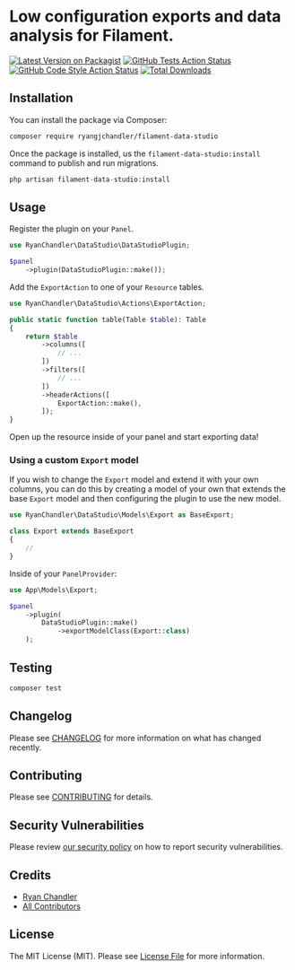 # Low configuration exports and data analysis for Filament.

[![Latest Version on Packagist](https://img.shields.io/packagist/v/ryangjchandler/filament-easy-export.svg?style=flat-square)](https://packagist.org/packages/ryangjchandler/filament-easy-export)
[![GitHub Tests Action Status](https://img.shields.io/github/actions/workflow/status/ryangjchandler/filament-easy-export/run-tests.yml?branch=main&label=tests&style=flat-square)](https://github.com/ryangjchandler/filament-easy-export/actions?query=workflow%3Arun-tests+branch%3Amain)
[![GitHub Code Style Action Status](https://img.shields.io/github/actions/workflow/status/ryangjchandler/filament-easy-export/fix-php-code-style-issues.yml?branch=main&label=code%20style&style=flat-square)](https://github.com/ryangjchandler/filament-easy-export/actions?query=workflow%3A"Fix+PHP+code+style+issues"+branch%3Amain)
[![Total Downloads](https://img.shields.io/packagist/dt/ryangjchandler/filament-easy-export.svg?style=flat-square)](https://packagist.org/packages/ryangjchandler/filament-easy-export)

## Installation

You can install the package via Composer:

```bash
composer require ryangjchandler/filament-data-studio
```

Once the package is installed, us the `filament-data-studio:install` command to publish and run migrations.

```php
php artisan filament-data-studio:install
```

## Usage

Register the plugin on your `Panel`.

```php
use RyanChandler\DataStudio\DataStudioPlugin;

$panel
    ->plugin(DataStudioPlugin::make());
```

Add the `ExportAction` to one of your `Resource` tables.

```php
use RyanChandler\DataStudio\Actions\ExportAction;

public static function table(Table $table): Table
{
    return $table
        ->columns([
            // ...
        ])
        ->filters([
            // ...
        ])
        ->headerActions([
            ExportAction::make(),
        ]);
}
```

Open up the resource inside of your panel and start exporting data!

### Using a custom `Export` model

If you wish to change the `Export` model and extend it with your own columns, you can do this by creating a model of your own that extends the base `Export` model and then configuring the plugin to use the new model.

```php
use RyanChandler\DataStudio\Models\Export as BaseExport;

class Export extends BaseExport
{
    //
}
```

Inside of your `PanelProvider`:

```php
use App\Models\Export;

$panel
    ->plugin(
        DataStudioPlugin::make()
            ->exportModelClass(Export::class)
    );
```

## Testing

```bash
composer test
```

## Changelog

Please see [CHANGELOG](CHANGELOG.md) for more information on what has changed recently.

## Contributing

Please see [CONTRIBUTING](.github/CONTRIBUTING.md) for details.

## Security Vulnerabilities

Please review [our security policy](../../security/policy) on how to report security vulnerabilities.

## Credits

- [Ryan Chandler](https://github.com/ryangjchandler)
- [All Contributors](../../contributors)

## License

The MIT License (MIT). Please see [License File](LICENSE.md) for more information.
